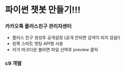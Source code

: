 # 파이썬 챗봇 만들기!!!

### 카카오톡 플러스친구 관리자센터 

- 플러스 친구 생성후 공개설정 (공개 안되면 검색이 되지 않음!) 
- 왼쪽 스마트 챗팅 API형 사용 
- 이거 마크다운 볼라면 파일 선택후 preview 클릭 

### c9 개발 
